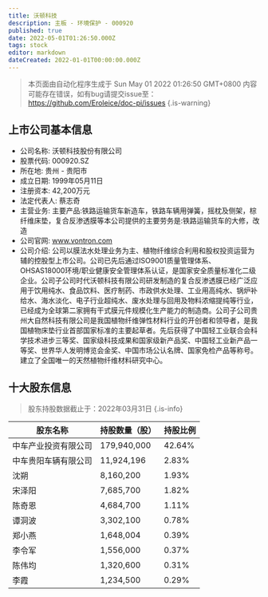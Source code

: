```yaml
---
title: 沃顿科技
description: 主板 - 环境保护 - 000920
published: true
date: 2022-05-01T01:26:50.000Z
tags: stock
editor: markdown
dateCreated: 2022-01-01T00:00:00.000Z
---
```


> 本页面由自动化程序生成于 Sun May 01 2022 01:26:50 GMT+0800
> 内容可能存在错误，如有bug请提交issue至：https://github.com/Eroleice/doc-pi/issues
{.is-warning}

## 上市公司基本信息
- 公司名称: 沃顿科技股份有限公司
- 股票代码: 000920.SZ
- 所在地: 贵州 - 贵阳市
- 成立日期: 1999年05月11日
- 注册资本: 42,200万元
- 法定代表人: 蔡志奇
- 主营业务: 主要产品:铁路运输货车新造车，铁路车辆用弹簧，摇枕及侧架，棕纤维床垫，复合反渗透膜等本公司提供的主要劳务是:铁路运输货车的大修，改造
- 公司官网: www.vontron.com
- 公司介绍: 公司以膜法水处理业务为主、植物纤维综合利用和股权投资运营为辅的控股型上市公司。公司已先后通过ISO9001质量管理体系、OHSAS18000环境/职业健康安全管理体系认证，是国家安全质量标准化二级企业。公司子公司时代沃顿科技有限公司研发制造的复合反渗透膜已经广泛应用于饮用纯水、食品饮料、医疗制药、市政供水处理、工业用高纯水、锅炉补给水、海水淡化、电子行业超纯水、废水处理与回用及物料浓缩提纯等行业，已经成为全球第二家拥有干式膜元件规模化生产能力的制造商。公司子公司贵州大自然科技有限公司是我国植物纤维弹性材料行业的开创者和领导者，是我国植物床垫行业首部国家标准的主要起草者。先后获得了中国轻工业联合会科学技术进步三等奖、国家级科技成果和国家级新产品奖、中国轻工业新产品一等奖、世界华人发明博览会金奖、中国市场公认名牌、国家免检产品等称号。建立了全国唯一的天然植物纤维材料研究中心。


## 十大股东信息
> 股东持股数据截止于：2022年03月31日
{.is-info}

| 股东名称 | 持股数量（股） | 持股比例 |
| --- | --- | --- |
| 中车产业投资有限公司 | 179,940,000 | 42.64% |
| 中车贵阳车辆有限公司 | 11,924,196 | 2.83% |
| 沈朔 | 8,160,200 | 1.93% |
| 宋泽阳 | 7,685,700 | 1.82% |
| 陈奇恩 | 4,684,700 | 1.11% |
| 谭洞波 | 3,302,100 | 0.78% |
| 郑小燕 | 1,648,004 | 0.39% |
| 李令军 | 1,556,000 | 0.37% |
| 陈伟均 | 1,320,600 | 0.31% |
| 李霞 | 1,234,500 | 0.29% |




